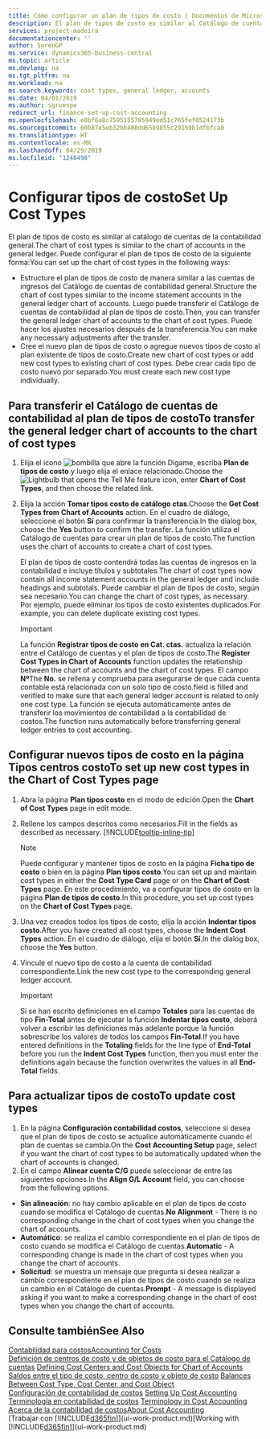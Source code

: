 ```yaml
---
title: Cómo configurar un plan de tipos de costo | Documentos de Microsoft
description: El plan de tipos de costo es similar al Catálogo de cuentas de contabilidad general.
services: project-madeira
documentationcenter: ''
author: SorenGP
ms.service: dynamics365-business-central
ms.topic: article
ms.devlang: na
ms.tgt_pltfrm: na
ms.workload: na
ms.search.keywords: cost types, general ledger, accounts
ms.date: 04/01/2019
ms.author: sgroespe
redirect_url: finance-set-up-cost-accounting
ms.openlocfilehash: e0bf6a8c7595155785949ed51c765fef0524173b
ms.sourcegitcommit: 60b87e5eb32bb408dd65b9855c29159b1dfbfca8
ms.translationtype: HT
ms.contentlocale: es-MX
ms.lasthandoff: 04/29/2019
ms.locfileid: "1240498"
---
```

# <a name="set-up-cost-types"></a><span data-ttu-id="573eb-103">Configurar tipos de costo</span><span class="sxs-lookup"><span data-stu-id="573eb-103">Set Up Cost Types</span></span>
<span data-ttu-id="573eb-104">El plan de tipos de costo es similar al catálogo de cuentas de la contabilidad general.</span><span class="sxs-lookup"><span data-stu-id="573eb-104">The chart of cost types is similar to the chart of accounts in the general ledger.</span></span> <span data-ttu-id="573eb-105">Puede configurar el plan de tipos de costo de la siguiente forma:</span><span class="sxs-lookup"><span data-stu-id="573eb-105">You can set up the chart of cost types in the following ways:</span></span>  

-   <span data-ttu-id="573eb-106">Estructure el plan de tipos de costo de manera similar a las cuentas de ingresos del Catálogo de cuentas de contabilidad general.</span><span class="sxs-lookup"><span data-stu-id="573eb-106">Structure the chart of cost types similar to the income statement accounts in the general ledger chart of accounts.</span></span> <span data-ttu-id="573eb-107">Luego puede transferir el Catálogo de cuentas de contabilidad al plan de tipos de costo.</span><span class="sxs-lookup"><span data-stu-id="573eb-107">Then, you can transfer the general ledger chart of accounts to the chart of cost types.</span></span> <span data-ttu-id="573eb-108">Puede hacer los ajustes necesarios después de la transferencia.</span><span class="sxs-lookup"><span data-stu-id="573eb-108">You can make any necessary adjustments after the transfer.</span></span>  
-   <span data-ttu-id="573eb-109">Cree el nuevo plan de tipos de costo o agregue nuevos tipos de costo al plan existente de tipos de costo.</span><span class="sxs-lookup"><span data-stu-id="573eb-109">Create new chart of cost types or add new cost types to existing chart of cost types.</span></span> <span data-ttu-id="573eb-110">Debe crear cada tipo de costo nuevo por separado.</span><span class="sxs-lookup"><span data-stu-id="573eb-110">You must create each new cost type individually.</span></span>  

## <a name="to-transfer-the-general-ledger-chart-of-accounts-to-the-chart-of-cost-types"></a><span data-ttu-id="573eb-111">Para transferir el Catálogo de cuentas de contabilidad al plan de tipos de costo</span><span class="sxs-lookup"><span data-stu-id="573eb-111">To transfer the general ledger chart of accounts to the chart of cost types</span></span>  
1.  <span data-ttu-id="573eb-112">Elija el icono ![bombilla que abre la función Dígame](media/ui-search/search_small.png "Dígame que desea hacer"), escriba **Plan de tipos de costo** y luego elija el enlace relacionado.</span><span class="sxs-lookup"><span data-stu-id="573eb-112">Choose the ![Lightbulb that opens the Tell Me feature](media/ui-search/search_small.png "Tell me what you want to do") icon, enter **Chart of Cost Types**, and then choose the related link.</span></span>  
2.  <span data-ttu-id="573eb-113">Elija la acción **Tomar tipos costo de catálogo ctas**.</span><span class="sxs-lookup"><span data-stu-id="573eb-113">Choose the **Get Cost Types from Chart of Accounts** action.</span></span> <span data-ttu-id="573eb-114">En el cuadro de diálogo, seleccione el botón **Sí** para confirmar la transferencia.</span><span class="sxs-lookup"><span data-stu-id="573eb-114">In the dialog box, choose the **Yes** button to confirm the transfer.</span></span> <span data-ttu-id="573eb-115">La función utiliza el Catálogo de cuentas para crear un plan de tipos de costo.</span><span class="sxs-lookup"><span data-stu-id="573eb-115">The function uses the chart of accounts to create a chart of cost types.</span></span>  

    <span data-ttu-id="573eb-116">El plan de tipos de costo contendrá todas las cuentas de ingresos en la contabilidad e incluye títulos y subtotales.</span><span class="sxs-lookup"><span data-stu-id="573eb-116">The chart of cost types now contain all income statement accounts in the general ledger and include headings and subtotals.</span></span> <span data-ttu-id="573eb-117">Puede cambiar el plan de tipos de costo, según sea necesario.</span><span class="sxs-lookup"><span data-stu-id="573eb-117">You can change the chart of cost types, as necessary.</span></span> <span data-ttu-id="573eb-118">Por ejemplo, puede eliminar los tipos de costo existentes duplicados.</span><span class="sxs-lookup"><span data-stu-id="573eb-118">For example, you can delete duplicate existing cost types.</span></span>  

    > [!IMPORTANT]  
    >  <span data-ttu-id="573eb-119">La función **Registrar tipos de costo en Cat. ctas.** actualiza la relación entre el Catálogo de cuentas y el plan de tipos de costo.</span><span class="sxs-lookup"><span data-stu-id="573eb-119">The **Register Cost Types in Chart of Accounts** function updates the relationship between the chart of accounts and the chart of cost types.</span></span> <span data-ttu-id="573eb-120">El campo **Nº**</span><span class="sxs-lookup"><span data-stu-id="573eb-120">The **No.**</span></span> <span data-ttu-id="573eb-121">se rellena y comprueba para asegurarse de que cada cuenta contable está relacionada con un solo tipo de costo.</span><span class="sxs-lookup"><span data-stu-id="573eb-121">field is filled and verified to make sure that each general ledger account is related to only one cost type.</span></span> <span data-ttu-id="573eb-122">La función se ejecuta automáticamente antes de transferir los movimientos de contabilidad a la contabilidad de costos.</span><span class="sxs-lookup"><span data-stu-id="573eb-122">The function runs automatically before transferring general ledger entries to cost accounting.</span></span>  

## <a name="to-set-up-new-cost-types-in-the-chart-of-cost-types-page"></a><span data-ttu-id="573eb-123">Configurar nuevos tipos de costo en la página Tipos centros costo</span><span class="sxs-lookup"><span data-stu-id="573eb-123">To set up new cost types in the Chart of Cost Types page</span></span>  
1.  <span data-ttu-id="573eb-124">Abra la página **Plan tipos costo** en el modo de edición.</span><span class="sxs-lookup"><span data-stu-id="573eb-124">Open the **Chart of Cost Types** page in edit mode.</span></span>  
2.  <span data-ttu-id="573eb-125">Rellene los campos descritos como necesarios.</span><span class="sxs-lookup"><span data-stu-id="573eb-125">Fill in the fields as described as necessary.</span></span> [!INCLUDE[tooltip-inline-tip](includes/tooltip-inline-tip_md.md)]

    > [!NOTE]  
    >  <span data-ttu-id="573eb-126">Puede configurar y mantener tipos de costo en la página **Ficha tipo de costo** o bien en la página **Plan tipos costo**.</span><span class="sxs-lookup"><span data-stu-id="573eb-126">You can set up and maintain cost types in either the **Cost Type Card** page or on the **Chart of Cost Types** page.</span></span> <span data-ttu-id="573eb-127">En este procedimiento, va a configurar tipos de costo en la página **Plan de tipos de costo**.</span><span class="sxs-lookup"><span data-stu-id="573eb-127">In this procedure, you set up cost types on the **Chart of Cost Types** page.</span></span>

3.  <span data-ttu-id="573eb-128">Una vez creados todos los tipos de costo, elija la acción **Indentar tipos costo**.</span><span class="sxs-lookup"><span data-stu-id="573eb-128">After you have created all cost types, choose the **Indent Cost Types** action.</span></span> <span data-ttu-id="573eb-129">En el cuadro de diálogo, elija el botón **Sí**.</span><span class="sxs-lookup"><span data-stu-id="573eb-129">In the dialog box, choose the **Yes** button.</span></span>  
4.  <span data-ttu-id="573eb-130">Vincule el nuevo tipo de costo a la cuenta de contabilidad correspondiente.</span><span class="sxs-lookup"><span data-stu-id="573eb-130">Link the new cost type to the corresponding general ledger account.</span></span>  

    > [!IMPORTANT]  
    >  <span data-ttu-id="573eb-131">Si se han escrito definiciones en el campo **Totales** para las cuentas de tipo **Fin-Total** antes de ejecutar la función **Indentar tipos costo**, deberá volver a escribir las definiciones más adelante porque la función sobrescribe los valores de todos los campos **Fin-Total**.</span><span class="sxs-lookup"><span data-stu-id="573eb-131">If you have entered definitions in the **Totaling** fields for the line type of **End-Total** before you run the **Indent Cost Types** function, then you must enter the definitions again because the function overwrites the values in all **End-Total** fields.</span></span>  

## <a name="to-update-cost-types"></a><span data-ttu-id="573eb-132">Para actualizar tipos de costo</span><span class="sxs-lookup"><span data-stu-id="573eb-132">To update cost types</span></span>  
1.  <span data-ttu-id="573eb-133">En la página **Configuración contabilidad costos**, seleccione si desea que el plan de tipos de costo se actualice automáticamente cuando el plan de cuentas se cambia.</span><span class="sxs-lookup"><span data-stu-id="573eb-133">On the **Cost Accounting Setup** page, select if you want the chart of cost types to be automatically updated when the chart of accounts is changed.</span></span>  
2.  <span data-ttu-id="573eb-134">En el campo **Alinear cuenta C/G** puede seleccionar de entre las siguientes opciones.</span><span class="sxs-lookup"><span data-stu-id="573eb-134">In the **Align G/L Account** field, you can choose from the following options.</span></span>  

- <span data-ttu-id="573eb-135">**Sin alineación**: no hay cambio aplicable en el plan de tipos de costo cuando se modifica el Catálogo de cuentas.</span><span class="sxs-lookup"><span data-stu-id="573eb-135">**No Alignment** - There is no corresponding change in the chart of cost types when you change the chart of accounts.</span></span>  
- <span data-ttu-id="573eb-136">**Automático**: se realiza el cambio correspondiente en el plan de tipos de costo cuando se modifica el Catálogo de cuentas.</span><span class="sxs-lookup"><span data-stu-id="573eb-136">**Automatic** - A corresponding change is made in the chart of cost types when you change the chart of accounts.</span></span>  
- <span data-ttu-id="573eb-137">**Solicitud**: se muestra un mensaje que pregunta si desea realizar a cambio correspondiente en el plan de tipos de costo cuando se realiza un cambio en el Catálogo de cuentas.</span><span class="sxs-lookup"><span data-stu-id="573eb-137">**Prompt** - A message is displayed asking if you want to make a corresponding change in the chart of cost types when you change the chart of accounts.</span></span>  

## <a name="see-also"></a><span data-ttu-id="573eb-138">Consulte también</span><span class="sxs-lookup"><span data-stu-id="573eb-138">See Also</span></span>  
[<span data-ttu-id="573eb-139">Contabilidad para costos</span><span class="sxs-lookup"><span data-stu-id="573eb-139">Accounting for Costs</span></span>](finance-manage-cost-accounting.md)  
<span data-ttu-id="573eb-140">[Definición de centros de costo y de objetos de costo para el Catálogo de cuentas](finance-defining-cost-centers-and-cost-objects-for-chart-of-accounts.md) </span><span class="sxs-lookup"><span data-stu-id="573eb-140">[Defining Cost Centers and Cost Objects for Chart of Accounts](finance-defining-cost-centers-and-cost-objects-for-chart-of-accounts.md) </span></span>  
<span data-ttu-id="573eb-141">[Saldos entre el tipo de costo, centro de costo y objeto de costo](finance-balances-between-cost-type-cost-center-and-cost-object.md) </span><span class="sxs-lookup"><span data-stu-id="573eb-141">[Balances Between Cost Type, Cost Center, and Cost Object](finance-balances-between-cost-type-cost-center-and-cost-object.md) </span></span>  
<span data-ttu-id="573eb-142">[Configuración de contabilidad de costos](finance-set-up-cost-accounting.md) </span><span class="sxs-lookup"><span data-stu-id="573eb-142">[Setting Up Cost Accounting](finance-set-up-cost-accounting.md) </span></span>  
<span data-ttu-id="573eb-143">[Terminología en contabilidad de costos](finance-terminology-in-cost-accounting.md) </span><span class="sxs-lookup"><span data-stu-id="573eb-143">[Terminology in Cost Accounting](finance-terminology-in-cost-accounting.md) </span></span>  
[<span data-ttu-id="573eb-144">Acerca de la contabilidad de costos</span><span class="sxs-lookup"><span data-stu-id="573eb-144">About Cost Accounting</span></span>](finance-about-cost-accounting.md)  
<span data-ttu-id="573eb-145">[Trabajar con [!INCLUDE[d365fin](includes/d365fin_md.md)]](ui-work-product.md)</span><span class="sxs-lookup"><span data-stu-id="573eb-145">[Working with [!INCLUDE[d365fin](includes/d365fin_md.md)]](ui-work-product.md)</span></span>
